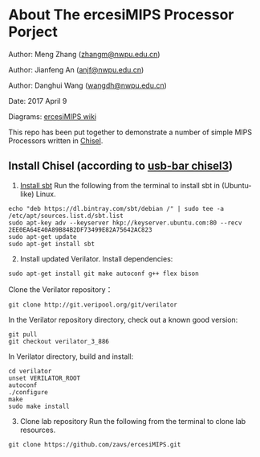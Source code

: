 About The ercesiMIPS Processor Porject
====================================

Author: Meng Zhang (zhangm@nwpu.edu.cn)

Author: Jianfeng An (anjf@nwpu.edu.cn)

Author: Danghui Wang (wangdh@nwpu.edu.cn)

Date: 2017 April 9

Diagrams: [ercesiMIPS wiki](http://www.ercesi.org)

This repo has been put together to demonstrate a number of simple MIPS Processors written in [Chisel](http://chisel.eecs.berkeley.edu).

## Install Chisel (according to [usb-bar chisel3](https://github.com/ucb-bar/chisel3))
1) [Install sbt](http://www.scala-sbt.org/release/docs/Installing-sbt-on-Linux.html)
Run the following from the terminal to install sbt in (Ubuntu-like) Linux.
```
echo "deb https://dl.bintray.com/sbt/debian /" | sudo tee -a /etc/apt/sources.list.d/sbt.list
sudo apt-key adv --keyserver hkp://keyserver.ubuntu.com:80 --recv 2EE0EA64E40A89B84B2DF73499E82A75642AC823
sudo apt-get update
sudo apt-get install sbt
```

2) Install updated Verilator. 
Install dependencies: 
```
sudo apt-get install git make autoconf g++ flex bison
```
Clone the Verilator repository：
```
git clone http://git.veripool.org/git/verilator
```
In the Verilator repository directory, check out a known good version:
```
git pull
git checkout verilator_3_886
```
In Verilator directory, build and install:
```
cd verilator
unset VERILATOR_ROOT
autoconf
./configure
make
sudo make install
```

3) Clone lab repository
Run the following from the terminal to clone lab resources.
```
git clone https://github.com/zavs/ercesiMIPS.git
```
